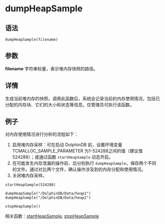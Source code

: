 # dumpHeapSample

## 语法

`dumpHeapSample(filename)`

## 参数

**filename** 字符串标量，表示堆内存快照的路径。

## 详情

生成当前堆内存的快照。调用此函数后，系统会记录当前的内存使用情况，包括已分配的内存块、它们的大小和状态等信息。仅管理员可执行该函数。

## 例子

对内存使用情况进行分析的流程如下：

1. 启用堆内存采样：可在启动 DolphinDB 前，设置环境变量 TCMALLOC\_SAMPLE\_PARAMETER 为1-524288之间的值（建议值
   524288）；或通过函数 `startHeapSample` 动态开启。
2. 在可能发生内存泄漏的操作前、后分别执行
   `dumpHeapSample`，保存两个不同的文件。通过对比两个文件，确认操作涉及到的内存分配和使用情况。
3. 关闭堆内存采样。

```
startHeapSample(524288)

dumpHeapSample("/DolphinDB/Data/heap1")
dumpHeapSample("/DolphinDB/Data/heap2")

stopHeapSample()
```

相关函数：[startHeapSample](../s/startheapsample.md),
[stopHeapSample](../s/stopheapsample.md)

